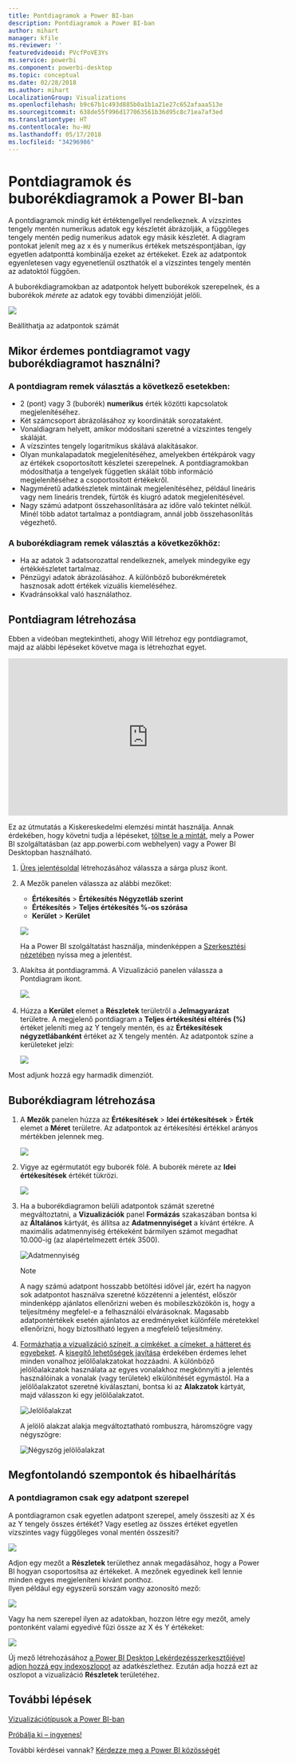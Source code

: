 ```yaml
---
title: Pontdiagramok a Power BI-ban
description: Pontdiagramok a Power BI-ban
author: mihart
manager: kfile
ms.reviewer: ''
featuredvideoid: PVcfPoVE3Ys
ms.service: powerbi
ms.component: powerbi-desktop
ms.topic: conceptual
ms.date: 02/28/2018
ms.author: mihart
LocalizationGroup: Visualizations
ms.openlocfilehash: b9c67b1c493d885b0a1b1a21e27c652afaaa513e
ms.sourcegitcommit: 638de55f996d177063561b36d95c8c71ea7af3ed
ms.translationtype: HT
ms.contentlocale: hu-HU
ms.lasthandoff: 05/17/2018
ms.locfileid: "34296986"
---
```

# <a name="scatter-charts-and-bubble-charts-in-power-bi"></a>Pontdiagramok és buborékdiagramok a Power BI-ban
A pontdiagramok mindig két értéktengellyel rendelkeznek. A vízszintes tengely mentén numerikus adatok egy készletét ábrázolják, a függőleges tengely mentén pedig numerikus adatok egy másik készletét. A diagram pontokat jelenít meg az x és y numerikus értékek metszéspontjában, így egyetlen adatponttá kombinálja ezeket az értékeket. Ezek az adatpontok egyenletesen vagy egyenetlenül oszthatók el a vízszintes tengely mentén az adatoktól függően.

A buborékdiagramokban az adatpontok helyett buborékok szerepelnek, és a buborékok *mérete* az adatok egy további dimenzióját jelöli.

![](media/power-bi-visualization-scatter/power-bi-bubble-chart.png)

Beállíthatja az adatpontok számát  

## <a name="when-to-use-a-scatter-chart-or-bubble-chart"></a>Mikor érdemes pontdiagramot vagy buborékdiagramot használni?
### <a name="scatter-charts-are-a-great-choice"></a>A pontdiagram remek választás a következő esetekben:
* 2 (pont) vagy 3 (buborék) **numerikus** érték közötti kapcsolatok megjelenítéséhez.
* Két számcsoport ábrázolásához xy koordináták sorozataként.
* Vonaldiagram helyett, amikor módosítani szeretné a vízszintes tengely skáláját.    
* A vízszintes tengely logaritmikus skálává alakításakor.
* Olyan munkalapadatok megjelenítéséhez, amelyekben értékpárok vagy az értékek csoportosított készletei szerepelnek. A pontdiagramokban módosíthatja a tengelyek független skáláit több információ megjelenítéséhez a csoportosított értékekről.
* Nagyméretű adatkészletek mintáinak megjelenítéséhez, például lineáris vagy nem lineáris trendek, fürtök és kiugró adatok megjelenítésével.
* Nagy számú adatpont összehasonlítására az időre való tekintet nélkül.  Minél több adatot tartalmaz a pontdiagram, annál jobb összehasonlítás végezhető.

### <a name="bubble-charts-are-a-great-choice"></a>A buborékdiagram remek választás a következőkhöz:
* Ha az adatok 3 adatsorozattal rendelkeznek, amelyek mindegyike egy értékkészletet tartalmaz.
* Pénzügyi adatok ábrázolásához.  A különböző buborékméretek hasznosak adott értékek vizuális kiemeléséhez.
* Kvadránsokkal való használathoz.

## <a name="create-a-scatter-chart"></a>Pontdiagram létrehozása
Ebben a videóban megtekintheti, ahogy Will létrehoz egy pontdiagramot, majd az alábbi lépéseket követve maga is létrehozhat egyet.

<iframe width="560" height="315" src="https://www.youtube.com/embed/PVcfPoVE3Ys?list=PL1N57mwBHtN0JFoKSR0n-tBkUJHeMP2cP" frameborder="0" allowfullscreen></iframe>


Ez az útmutatás a Kiskereskedelmi elemzési mintát használja. Annak érdekében, hogy követni tudja a lépéseket, [töltse le a mintát](sample-datasets.md), mely a Power BI szolgáltatásban (az app.powerbi.com webhelyen) vagy a Power BI Desktopban használható.   

1. [Üres jelentésoldal](power-bi-report-add-page.md) létrehozásához válassza a sárga plusz ikont.
 
2. A Mezők panelen válassza az alábbi mezőket:
   - **Értékesítés** > **Értékesítés Négyzetláb szerint**
   - **Értékesítés** > **Teljes értékesítés %-os szórása**
   - **Kerület** > **Kerület**

    ![](media/power-bi-visualization-scatter/power-bi-bar-chart.png)

    Ha a Power BI szolgáltatást használja, mindenképpen a [Szerkesztési nézetében](service-interact-with-a-report-in-editing-view.md) nyissa meg a jelentést.

3. Alakítsa át pontdiagrammá. A Vizualizáció panelen válassza a Pontdiagram ikont.

   ![](media/power-bi-visualization-scatter/pbi_scatter_chart_icon.png).

4. Húzza a **Kerület** elemet a **Részletek** területről a **Jelmagyarázat** területre. A megjelenő pontdiagram a **Teljes értékesítési eltérés (%)** értéket jeleníti meg az Y tengely mentén, és az **Értékesítések négyzetlábanként** értéket az X tengely mentén. Az adatpontok színe a kerületeket jelzi:

    ![](media/power-bi-visualization-scatter/power-bi-scatter.png)

Most adjunk hozzá egy harmadik dimenziót.

## <a name="create-a-bubble-chart"></a>Buborékdiagram létrehozása

1. A **Mezők** panelen húzza az **Értékesítések** > **Idei értékesítések** > **Érték** elemet a **Méret** területre. Az adatpontok az értékesítési értékkel arányos mértékben jelennek meg.
   
   ![](media/power-bi-visualization-scatter/power-bi-bubble.png)

2. Vigye az egérmutatót egy buborék fölé. A buborék mérete az **Idei értékesítések** értékét tükrözi.
   
    ![](media/power-bi-visualization-scatter/pbi_scatter_chart_hover.png)

3. Ha a buborékdiagramon belüli adatpontok számát szeretné megváltoztatni, a **Vizualizációk** panel **Formázás** szakaszában bontsa ki az **Általános** kártyát, és állítsa az **Adatmennyiséget** a kívánt értékre. A maximális adatmennyiség értékeként bármilyen számot megadhat 10.000-ig (az alapértelmezett érték 3500).

    ![Adatmennyiség](media/power-bi-visualization-scatter/pbi_scatter_data_volume.png) 

   > [!NOTE]
   > A nagy számú adatpont hosszabb betöltési idővel jár, ezért ha nagyon sok adatpontot használva szeretné közzétenni a jelentést, először mindenképp ajánlatos ellenőrizni weben és mobileszközökön is, hogy a teljesítmény megfelel-e a felhasználói elvárásoknak. Magasabb adatpontértékek esetén ajánlatos az eredményeket különféle méretekkel ellenőrizni, hogy biztosítható legyen a megfelelő teljesítmény.

4. [Formázhatja a vizualizáció színeit, a címkéket, a címeket, a hátteret és egyebeket](service-getting-started-with-color-formatting-and-axis-properties.md). A [kisegítő lehetőségek javítása](desktop-accessibility.md) érdekében érdemes lehet minden vonalhoz jelölőalakzatokat hozzáadni. A különböző jelölőalakzatok használata az egyes vonalakhoz megkönnyíti a jelentés használóinak a vonalak (vagy területek) elkülönítését egymástól. Ha a jelölőalakzatot szeretné kiválasztani, bontsa ki az **Alakzatok** kártyát, majd válasszon ki egy jelölőalakzatot.

      ![Jelölőalakzat](media/power-bi-visualization-scatter/pbi_scatter_marker.png)

   A jelölő alakzat alakja megváltoztatható rombuszra, háromszögre vagy négyszögre:

   ![Négyszög jelölőalakzat](media/power-bi-visualization-scatter/pbi_scatter_chart_hover_square.png)


## <a name="considerations-and-troubleshooting"></a>Megfontolandó szempontok és hibaelhárítás

### <a name="your-scatter-chart-has-only-one-data-point"></a>**A pontdiagramon csak egy adatpont szerepel**
A pontdiagramon csak egyetlen adatpont szerepel, amely összesíti az X és az Y tengely összes értékét?  Vagy esetleg az összes értéket egyetlen vízszintes vagy függőleges vonal mentén összesíti?

![](media/power-bi-visualization-scatter/pbi_scatter_tshoot1.png)

Adjon egy mezőt a **Részletek** területhez annak megadásához, hogy a Power BI hogyan csoportosítsa az értékeket. A mezőnek egyedinek kell lennie minden egyes megjeleníteni kívánt ponthoz.  
Ilyen például egy egyszerű sorszám vagy azonosító mező:

![](media/power-bi-visualization-scatter/pbi_scatter_tshoot.png)

Vagy ha nem szerepel ilyen az adatokban, hozzon létre egy mezőt, amely pontonként valami egyedivé fűzi össze az X és Y értékeket:

![](media/power-bi-visualization-scatter/pbi_scatter_tshoot2.png)

Új mező létrehozásához [a Power BI Desktop Lekérdezésszerkesztőjével adjon hozzá egy indexoszlopot](desktop-add-custom-column.md) az adatkészlethez.  Ezután adja hozzá ezt az oszlopot a vizualizáció **Részletek** területéhez.

## <a name="next-steps"></a>További lépések
 [Vizualizációtípusok a Power BI-ban](power-bi-visualization-types-for-reports-and-q-and-a.md)

[Próbálja ki – ingyenes!](https://powerbi.com/)  

További kérdései vannak? [Kérdezze meg a Power BI közösségét](http://community.powerbi.com/)

